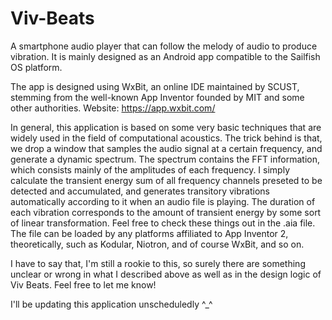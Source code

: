 # Viv-Beats
A smartphone audio player that can follow the melody of audio to produce vibration. It is mainly designed as an Android app compatible to the Sailfish OS platform.

The app is designed using WxBit, an online IDE maintained by SCUST, stemming from the well-known App Inventor founded by MIT and some other authorities. Website: https://app.wxbit.com/

In general, this application is based on some very basic techniques that are widely used in the field of computational acoustics. The trick behind is that, we drop a window that samples the audio signal at a certain frequency, and generate a dynamic spectrum. The spectrum contains the FFT information, which consists mainly of the amplitudes of each frequency. I simply calculate the transient energy sum of all frequency channels preseted to be detected and accumulated, and generates transitory vibrations automatically according to it when an audio file is playing. The duration of each vibration corresponds to the amount of transient energy by some sort of linear transformation. Feel free to check these things out in the .aia file. The file can be loaded by any platforms affiliated to App Inventor 2, theoretically, such as Kodular, Niotron, and of course WxBit, and so on.

I have to say that, I'm still a rookie to this, so surely there are something unclear or wrong in what I described above as well as in the design logic of Viv Beats. Feel free to let me know!

I'll be updating this application unscheduledly ^_^
